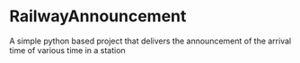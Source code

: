 # RailwayAnnouncement
A simple python based project that delivers the announcement of the arrival time of various time in a station
